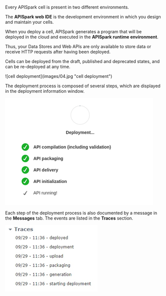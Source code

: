 
Every APISpark cell is present in two different environments.

The **APISpark web IDE** is the development environment in which you design and maintain your cells.

When you deploy a cell, APISpark generates a program that will be deployed in the cloud and executed in the **APISpark runtime environment**.

Thus, your Data Stores and Web APIs are only available to store data or receive HTTP requests after having been deployed.

Cells can be deployed from the draft, published and deprecated states, and can be re-deployed at any time.

<!-- TODO center -->![cell deployment](images/04.jpg "cell deployment")

The deployment process is composed of several steps, which are displayed in the deployment information window.

![cell deployment process](images/deploymentmessages.png "cell deployment process")


Each step of the deployment process is also documented by a message in the **Messages** tab. The events are listed in the **Traces** section.

![traces](images/06.jpg "traces")
